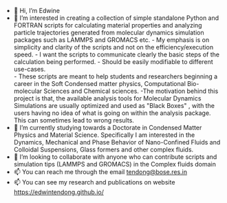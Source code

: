 - 👋 Hi, I’m Edwine 
- 👀 I’m interested in creating a collection of simple standalone Python and FORTRAN scripts for calculating material properties and analyzing particle trajectories generated from molecular dynamics simulation packages such as LAMMPS and GROMACS etc.
      - My emphasis is on simplicity and clarity of the scripts and not on the efficiency/execution speed.
      - I want the scripts to communicate clearly the basic steps of the calculation being performed.
      - Should be easily modifiable to different use-cases.  
      - These scripts are meant to help students and researchers beginning a career in the  Soft Condensed matter physics, Computational Bio-molecular Sciences and           Chemical sciences. 
      -The motivation behind this project is that, the available analysis tools for Molecular Dynamics Simulations are usually optimized and used as "Black Boxes" ,
       with the users having no idea of what is going on within the analysis package. This can sometimes lead to wrong results.
- 🌱 I’m currently studying towards a Doctorate in Condensed Matter Physics and Material Science. Specifically I am interested in the Dynamics, Mechanical 
      and Phase Behavior of Nano-Confined Fluids and Colloidal Suspensions, Glass formers and other complex fluids.
- 💞️ I’m looking to collaborate with anyone who can contribute scripts and simulation tips (LAMMPS and GROMACS) in the Complex fluids domain
- 📫 You can reach me through the email tendong@bose.res.in
- 📫 You can see my research and publications on website https://edwintendong.github.io/

<!---
edwintendong/edwintendong is a ✨ special ✨ repository because its `README.md` (this file) appears on your GitHub profile.
You can click the Preview link to take a look at your changes.
--->
